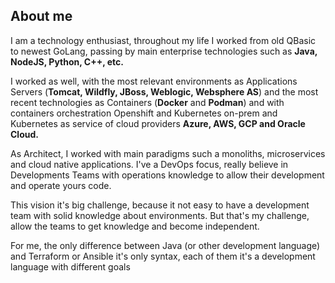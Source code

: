 ## About me 

I am a technology enthusiast, throughout my life I worked from old QBasic to newest GoLang, 
passing by main enterprise technologies such as **Java, NodeJS, Python, C++, etc.**


I worked as well, with the most relevant environments as Applications Servers 
(**Tomcat, Wildfly, JBoss, Weblogic, Websphere AS**) and the most recent technologies as 
Containers (**Docker** and **Podman**) and with containers orchestration Openshift and 
Kubernetes on-prem and Kubernetes as service of cloud providers **Azure, AWS, GCP 
and Oracle Cloud.**


As Architect, I worked with main paradigms such a monoliths, microservices 
and cloud native applications. I've a DevOps focus, really believe in Developments 
Teams with operations knowledge to allow their development and operate yours code.


This vision it's big challenge, because it not easy to have a development 
team with solid knowledge about environments. But that's my challenge, 
allow the teams to get knowledge and become independent.


For me, the only difference between Java (or other development language) 
and Terraform or Ansible it's only syntax, each of them it's a development language with 
different goals

